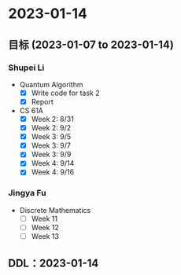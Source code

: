 # 2023-01-14
## 目标 (2023-01-07 to 2023-01-14)
### Shupei Li
- Quantum Algorithm
    - [x] Write code for task 2
    - [x] Report
- CS 61A
    - [x] Week 2: 8/31
    - [x] Week 2: 9/2
    - [x] Week 3: 9/5
    - [x] Week 3: 9/7
    - [x] Week 3: 9/9
    - [x] Week 4: 9/14
    - [x] Week 4: 9/16

### Jingya Fu
- Discrete Mathematics
    - [ ] Week 11
    - [ ] Week 12
    - [ ] Week 13

## DDL：2023-01-14

